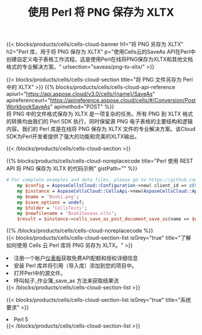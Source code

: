 ﻿---
title: 使用 Perl 将 PNG 保存为 XLTX
description: 利用Aspose.Cells Cloud SDK for Perl将PNG格式文件保存为XLTX格式文件。
kwords: Excel, Save PNG as XLTX, REST, Perl
howto: How to save PNG as XLTX using Aspose.Cells Cloud Perl library.
---
{{< blocks/products/cells/cells-cloud-banner h1="将 PNG 另存为 XLTX" h2="Perl 库，用于将 PNG 保存为 XLTX" p="使用Cells云的SaveAs API在Perl中创建自定义电子表格工作流程。这是使用Perl在线将PNG保存为XLTX和其他文档格式的专业解决方案。" urlsection="saveas/png-to-xltx/" >}}

{{< blocks/products/cells/cells-cloud-section title="将 PNG 文件另存为 Perl 中的 XLTX" >}}
{{% blocks/products/cells/cells-cloud-api-reference apiurl="https://api.aspose.cloud/v3.0/cells/{name}/SaveAs" apireferenceurl="https://apireference.aspose.cloud/cells/#/Conversion/PostWorkbookSaveAs" apimethod="POST" %}}
<br/>
将 PNG 中的文件格式保存为 XLTX 是一项复杂的任务。所有 PNG 到 XLTX 格式的转换均由我们的 Perl SDK 执行，同时保留源 PNG 电子表格的主要结构和逻辑内容。我们的 Perl 库是在线将 PNG 保存为 XLTX 文件的专业解决方案。该Cloud SDK为Perl开发者提供了强大的功能和完美的XLTX输出。

{{< /blocks/products/cells/cells-cloud-section >}}

{{% blocks/products/cells/cells-cloud-noreplacecode title="Perl 使用 REST API 将 PNG 保存为 XLTX 的代码示例" gistPath="" %}}
  
```perl
# For complete examples and data files, please go to https://github.com/aspose-cells-cloud/aspose-cells-cloud-perl/
    my $config = AsposeCellsCloud::Configuration->new( client_id => $ENV{'ProductClientId'}, client_secret => $ENV{'ProductClientSecret'});
    my $instance = AsposeCellsCloud::CellsApi->new(AsposeCellsCloud::ApiClient->new( $config));
    my $name = 'Book1.png';
    my $save_options = undef;
    my $folder = 'CellsTests';
    my $newfilename = 'Book1Saveas.xltx';
    $result = $instance->cells_save_as_post_document_save_as(name => $name,save_options => $save_options, newfilename => $newfilename, folder => $folder);
```
  
{{% /blocks/products/cells/cells-cloud-noreplacecode %}}
<br/>
{{< blocks/products/cells/cells-cloud-section-list isGrey="true" title="了解如何使用 Cells 云 Perl 库将 PNG 另存为 XLTX。" >}}
<li>注册一个帐户<a href="https://dashboard.aspose.cloud/">仪表板</a>获取免费API配额和授权详细信息</li>
<li>安装 Perl 库并将引用（导入库）添加到您的项目中。</li>
<li>打开Perl中的源文件。</li>
<li>呼叫帖子_作业簿_save_as 方法来获取结果流</li>
{{< /blocks/products/cells/cells-cloud-section-list >}}

{{< blocks/products/cells/cells-cloud-section-list isGrey="true" title="系统要求" >}}
<li>Perl 5</li>
{{< /blocks/products/cells/cells-cloud-section-list >}}
